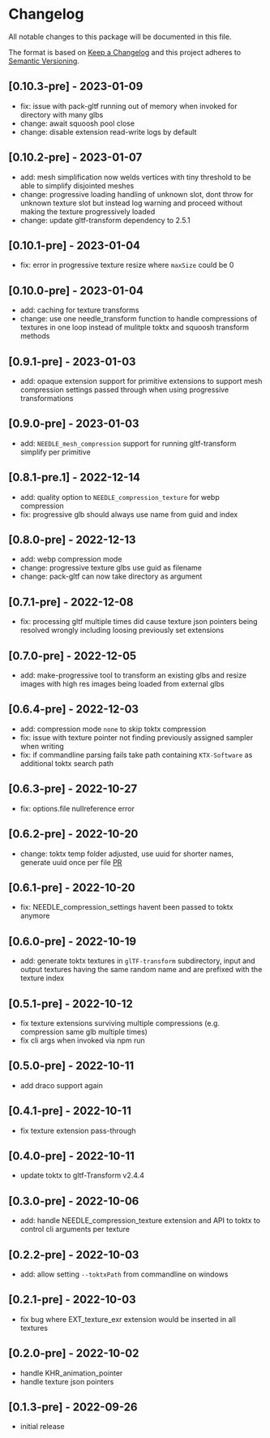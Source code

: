 # Changelog
All notable changes to this package will be documented in this file.

The format is based on [Keep a Changelog](http://keepachangelog.com/en/1.0.0/)
and this project adheres to [Semantic Versioning](http://semver.org/spec/v2.0.0.html).

## [0.10.3-pre] - 2023-01-09
- fix: issue with pack-gltf running out of memory when invoked for directory with many glbs
- change: await squoosh pool close
- change: disable extension read-write logs by default

## [0.10.2-pre] - 2023-01-07
- add: mesh simplification now welds vertices with tiny threshold to be able to simplify disjointed meshes 
- change: progressive loading handling of unknown slot, dont throw for unknown texture slot but instead log warning and proceed without making the texture progressively loaded
- change: update gltf-transform dependency to 2.5.1

## [0.10.1-pre] - 2023-01-04
- fix: error in progressive texture resize where `maxSize` could be 0

## [0.10.0-pre] - 2023-01-04
- add: caching for texture transforms
- change: use one needle_transform function to handle compressions of textures in one loop instead of mulitple toktx and squoosh transform methods

## [0.9.1-pre] - 2023-01-03
- add: opaque extension support for primitive extensions to support mesh compression settings passed through when using progressive transformations

## [0.9.0-pre] - 2023-01-03
- add: ``NEEDLE_mesh_compression`` support for running gltf-transform simplify per primitive

## [0.8.1-pre.1] - 2022-12-14
- add: quality option to ``NEEDLE_compression_texture`` for webp compression
- fix: progressive glb should always use name from guid and index

## [0.8.0-pre] - 2022-12-13
- add: webp compression mode
- change: progressive texture glbs use guid as filename
- change: pack-gltf can now take directory as argument

## [0.7.1-pre] - 2022-12-08
- fix: processing gltf multiple times did cause texture json pointers being resolved wrongly including loosing previously set extensions

## [0.7.0-pre] - 2022-12-05
- add: make-progressive tool to transform an existing glbs and resize images with high res images being loaded from external glbs

## [0.6.4-pre] - 2022-12-03
- add: compression mode ``none`` to skip toktx compression
- fix: issue with texture pointer not finding previously assigned sampler when writing
- fix: if commandline parsing fails take path containing ``KTX-Software`` as additional toktx search path

## [0.6.3-pre] - 2022-10-27
- fix: options.file nullreference error

## [0.6.2-pre] - 2022-10-20
- change: toktx temp folder adjusted, use uuid for shorter names, generate uuid once per file [PR](https://github.com/donmccurdy/glTF-Transform/pull/708)

## [0.6.1-pre] - 2022-10-20
- fix: NEEDLE_compression_settings havent been passed to toktx anymore

## [0.6.0-pre] - 2022-10-19
- add: generate toktx textures in ``glTF-transform`` subdirectory, input and output textures having the same random name and are prefixed with the texture index

## [0.5.1-pre] - 2022-10-12
- fix texture extensions surviving multiple compressions (e.g. compression same glb multiple times)
- fix cli args when invoked via npm run

## [0.5.0-pre] - 2022-10-11
- add draco support again

## [0.4.1-pre] - 2022-10-11
- fix texture extension pass-through

## [0.4.0-pre] - 2022-10-11
- update toktx to gltf-Transform v2.4.4

## [0.3.0-pre] - 2022-10-06
- add: handle NEEDLE_compression_texture extension and API to toktx to control cli arguments per texture 

## [0.2.2-pre] - 2022-10-03
- add: allow setting ``--toktxPath`` from commandline on windows

## [0.2.1-pre] - 2022-10-03
- fix bug where EXT_texture_exr extension would be inserted in all textures

## [0.2.0-pre] - 2022-10-02
- handle KHR_animation_pointer
- handle texture json pointers

## [0.1.3-pre] - 2022-09-26
- initial release